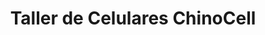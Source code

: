 ---
title: "Taller de Celulares ChinoCell"
url: /ciudad-de-colon/taller-de-celulares-chinocell/
shop: teléfono móvil
---